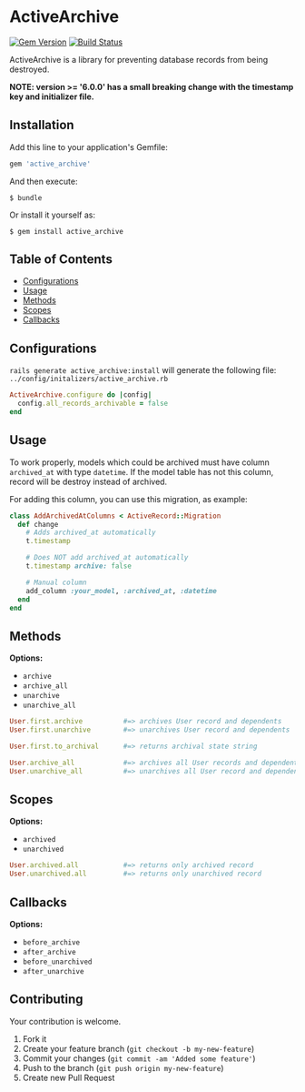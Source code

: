 # ActiveArchive

[![Gem Version](https://badge.fury.io/rb/active_archive.svg)](http://badge.fury.io/rb/active_archive)
[![Build Status](https://travis-ci.org/drexed/active_archive.svg?branch=master)](https://travis-ci.org/drexed/active_archive)

ActiveArchive is a library for preventing database records from being destroyed.

**NOTE: version >= '6.0.0' has a small breaking change with the timestamp key and initializer file.**

## Installation

Add this line to your application's Gemfile:

```ruby
gem 'active_archive'
```

And then execute:

    $ bundle

Or install it yourself as:

    $ gem install active_archive

## Table of Contents

* [Configurations](#configurations)
* [Usage](#usage)
* [Methods](#methods)
* [Scopes](#scopes)
* [Callbacks](#callbacks)

## Configurations

`rails generate active_archive:install` will generate the following file:
`../config/initalizers/active_archive.rb`

```ruby
ActiveArchive.configure do |config|
  config.all_records_archivable = false
end
```

## Usage
To work properly, models which could be archived must have column `archived_at` with type `datetime`. If the model table has not this column, record will be destroy instead of archived.


For adding this column, you can use this migration, as example:

```ruby
class AddArchivedAtColumns < ActiveRecord::Migration
  def change
    # Adds archived_at automatically
    t.timestamp

    # Does NOT add archived_at automatically
    t.timestamp archive: false

    # Manual column
    add_column :your_model, :archived_at, :datetime
  end
end
```

## Methods

**Options:**
 * `archive`
 * `archive_all`
 * `unarchive`
 * `unarchive_all`

```ruby
User.first.archive          #=> archives User record and dependents
User.first.unarchive        #=> unarchives User record and dependents

User.first.to_archival      #=> returns archival state string

User.archive_all            #=> archives all User records and dependents
User.unarchive_all          #=> unarchives all User record and dependents
```

## Scopes

**Options:**
 * `archived`
 * `unarchived`

```ruby
User.archived.all           #=> returns only archived record
User.unarchived.all         #=> returns only unarchived record
```

## Callbacks

**Options:**
 * `before_archive`
 * `after_archive`
 * `before_unarchived`
 * `after_unarchive`

## Contributing

Your contribution is welcome.

1. Fork it
2. Create your feature branch (`git checkout -b my-new-feature`)
3. Commit your changes (`git commit -am 'Added some feature'`)
4. Push to the branch (`git push origin my-new-feature`)
5. Create new Pull Request
